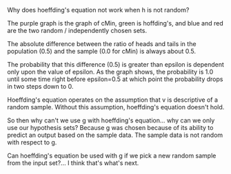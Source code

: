 Why does hoeffding's equation not work when h is not random?

The purple graph is the graph of cMin, green is hoffding's, and blue and red
are the two random / independently chosen sets.

The absolute difference between the ratio of heads
and tails in the population (0.5) and the sample (0.0 for cMin) is always about
0.5.

The probability that this difference (0.5) is greater than epsilon is
dependent only upon the value of epsilon. As the graph shows, the probability
is 1.0 until some time right before epsilon=0.5 at which point the probability
drops in two steps down to 0.

Hoeffding's equation operates on the assumption that v is descriptive of a
random sample. Without this assumption, hoeffding's equation doesn't hold.

So then why can't we use g with hoeffding's equation... why can we only use
our hypothesis sets? Because g was chosen because of its ability to predict
an output based on the sample data. The sample data is not random with respect
to g.

Can hoeffding's equation be used with g if we pick a new random sample from
the input set?... I think that's what's next.
